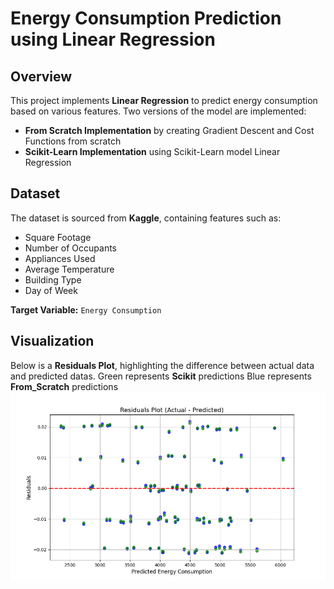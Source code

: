 
# Energy Consumption Prediction using Linear Regression

## Overview
This project implements **Linear Regression** to predict energy consumption based on various features. Two versions of the model are implemented:
- **From Scratch Implementation** by creating Gradient Descent and Cost Functions from scratch
- **Scikit-Learn Implementation** using Scikit-Learn model Linear Regression

## Dataset
The dataset is sourced from **Kaggle**, containing features such as:
- Square Footage
- Number of Occupants
- Appliances Used
- Average Temperature
- Building Type
- Day of Week

**Target Variable:** `Energy Consumption`

## Visualization
Below is a **Residuals Plot**, highlighting the difference between actual data and predicted datas.
Green represents **Scikit** predictions
Blue represents **From_Scratch** predictions
![Residuals Comparison](Predict-Energy-Consumption-Linear-Regression/Figure_1.png)

